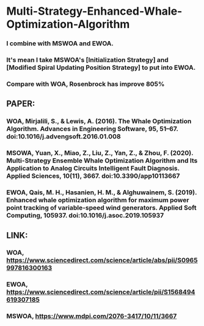 # Multi-Strategy-Enhanced-Whale-Optimization-Algorithm

### I combine with MSWOA and EWOA.
### It's mean I take MSWOA's [Initialization Strategy] and [Modified Spiral Updating Position Strategy] to put into EWOA.
### Compare with WOA, Rosenbrock has improve 805%

## PAPER:
### WOA, Mirjalili, S., & Lewis, A. (2016). The Whale Optimization Algorithm. Advances in Engineering Software, 95, 51–67. doi:10.1016/j.advengsoft.2016.01.008
### MSOWA, Yuan, X., Miao, Z., Liu, Z., Yan, Z., & Zhou, F. (2020). Multi-Strategy Ensemble Whale Optimization Algorithm and Its Application to Analog Circuits Intelligent Fault Diagnosis. Applied Sciences, 10(11), 3667. doi:10.3390/app10113667
### EWOA, Qais, M. H., Hasanien, H. M., & Alghuwainem, S. (2019). Enhanced whale optimization algorithm for maximum power point tracking of variable-speed wind generators. Applied Soft Computing, 105937. doi:10.1016/j.asoc.2019.105937

## LINK:
### WOA, https://www.sciencedirect.com/science/article/abs/pii/S0965997816300163
### EWOA, https://www.sciencedirect.com/science/article/pii/S1568494619307185
### MSWOA, https://www.mdpi.com/2076-3417/10/11/3667
